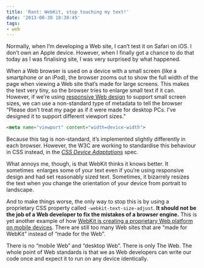```yaml
---
title: 'Rant: WebKit, stop touching my text!'
date: '2013-08-30 18:30:45'
tags:
- web
---
```


Normally, when I’m developing a Web site, I can’t test it on Safari on iOS. I don’t own an Apple device. However, when I finally got a chance to do that today as I was finalising site, I was very surprised by what happened.

When a Web browser is used on a device with a small screen (like a smartphone or an iPod), the browser zooms out to show the full width of the page when viewing a Web site that’s made for large screens. This makes the text very tiny, so the browser tries to enlarge small text if it can. However, if we’re using [responsive Web design](http://joshtumath.me.uk/2013/08/14/the-importance-of-responsive-web-design/ "The importance of responsive web design") to support small screen sizes, we can use a non-standard type of metadata to tell the browser “Please don’t treat my page as if it were made for desktop PCs. I’ve designed it to support different viewport sizes.”

```html
<meta name="viewport" content="width=device-width">
```

Because this tag is non-standard, it’s implemented slightly differently in each browser. However, the W3C are working to standardise this behaviour in CSS instead, in the <cite>[CSS Device Adaptations](http://dev.w3.org/csswg/css-device-adapt/)</cite> spec.

What annoys me, though, is that WebKit thinks it knows better. It sometimes  enlarges some of your text even if you’re using responsive design and had set reasonably sized text. Sometimes, it bizarrely resizes the text when you change the orientation of your device from portrait to landscape.

And to make things worse, the only way to stop this is by using a proprietary CSS property called `-webkit-text-size-adjust`. **It should not be the job of a Web developer to fix the mistakes of a browser engine.** This is yet another example of how [WebKit is creating a proprietary Web platform on mobile devices](http://joshtumath.me.uk/2013/02/17/webkit-vs-the-web/ "WebKit vs. the Web"). There are still too many Web sites that are “made for WebKit” instead of “made for the Web”.

There is no “mobile Web” and “desktop Web”. There is only The Web. The whole point of Web standards is that we as Web developers can write our code once and expect it to run on any device identically.
